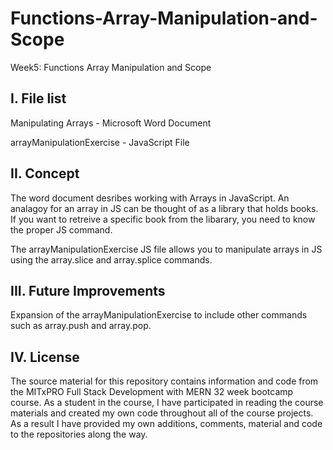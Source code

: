 # Functions-Array-Manipulation-and-Scope
Week5: Functions Array Manipulation and Scope

I. File list
------------
Manipulating Arrays - Microsoft Word Document

arrayManipulationExercise - JavaScript File


II. Concept
----------
The word document desribes working with Arrays in JavaScript. An analagoy for an array in JS can be thought of as a library that holds books.  If you want to retreive a specific book from the libarary, you need to know the proper JS command.

The arrayManipulationExercise JS file allows you to manipulate arrays in JS using the array.slice and array.splice commands.


III. Future Improvements
----------
Expansion of the arrayManipulationExercise to include other commands such as array.push and array.pop.

IV.  License
----------
The source material for this repository contains information and code from the MITxPRO Full Stack Development with MERN 32 week bootcamp course.
As a student in the course, I have participated in reading the course materials and created my own code throughout all of the course projects. As a result I have provided my own additions, comments, material and code to the repositories along the way.
